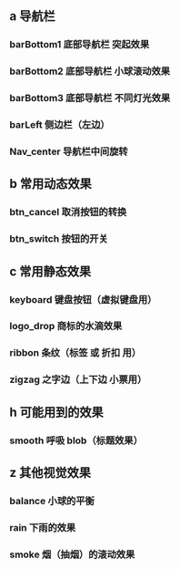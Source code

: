 ## a 导航栏
### barBottom1 	底部导航栏 突起效果
### barBottom2 	底部导航栏 小球滚动效果
### barBottom3 	底部导航栏 不同灯光效果
### barLeft 	侧边栏（左边）
### Nav_center 	导航栏中间旋转

## b 常用动态效果
### btn_cancel	取消按钮的转换
### btn_switch	按钮的开关

## c 常用静态效果
### keyboard	键盘按钮（虚拟键盘用）
### logo_drop	商标的水滴效果
### ribbon 		条纹（标签 或 折扣 用）
### zigzag 		之字边（上下边 小票用）

## h 可能用到的效果
### smooth 		呼吸 blob（标题效果）

## z 其他视觉效果
### balance		小球的平衡
### rain 		下雨的效果
### smoke 		烟（抽烟）的滚动效果